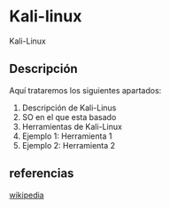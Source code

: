 # Kali-linux
Kali-Linux
## Descripción
Aquí trataremos los siguientes apartados:
1. Descripción de Kali-Linus
2. SO en el que esta basado
3. Herramientas de Kali-Linux
4. Ejemplo 1: Herramienta 1
5. Ejemplo 2: Herramienta 2
## referencias 
[wikipedia](https://es.wikipedia.org/wiki/Kali_Linux)
